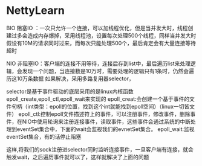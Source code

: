 # NettyLearn
BIO 阻塞IO ：一次只允许一个连接，可以加线程优化，但是当并发大时，线程创建过多会造成内存爆掉，采用线程池，设置每次处理500个线程，同样当并发大时
假设有10M的请求同时过来，而每次只能处理500个，最后肯定会有大量连接等待超时

NIO 非阻塞IO：客户端的连接不用等待，连接后存到list中，最后遍历list来处理逻辑，会发现一个问题，当连接数是10万时，需要处理的逻辑只有1条时，仍然会遍历这10万条数据
如果解决，采用多路复用器selector，

selector是基于事件驱动的底层采用的是linux内核函数epoll_create,epoll_ctl,epoll_wait来实现的
epoll_creat:会创建一个基于事件的文件句柄（int类型：epoll的位置，找到这个int就能找到epoll空间）（linux一切皆文件）
epoll_ctl:控制epoll文件描述符上的事件，可以注册事件，修改事件，删除事件，在NIO中使用轮询来注册连接事件，读取事件，这些事件会通过系统的中断处理到eventSet集合中，下面的wait会监视我们的evnetSet集合。
epoll_wait:监视eventSet集合，有的话停止阻塞

这样,将我们的sock注册进selector同时监听连接事件，一旦客户端有连接，就会触发wait，之后遍历事件就可以了，这样就解决了上面的问题
